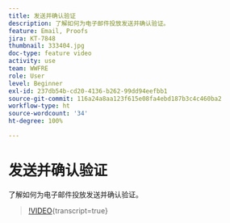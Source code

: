 ```yaml
---
title: 发送并确认验证
description: 了解如何为电子邮件投放发送并确认验证。
feature: Email, Proofs
jira: KT-7848
thumbnail: 333404.jpg
doc-type: feature video
activity: use
team: WWFRE
role: User
level: Beginner
exl-id: 237db54b-cd20-4136-b262-99dd94eefbb1
source-git-commit: 116a24a8aa123f615e08fa4ebd187b3c4c460ba2
workflow-type: ht
source-wordcount: '34'
ht-degree: 100%

---
```


# 发送并确认验证

了解如何为电子邮件投放发送并确认验证。

>[!VIDEO](https://video.tv.adobe.com/v/333404?quality=12&learn=on){transcript=true}
